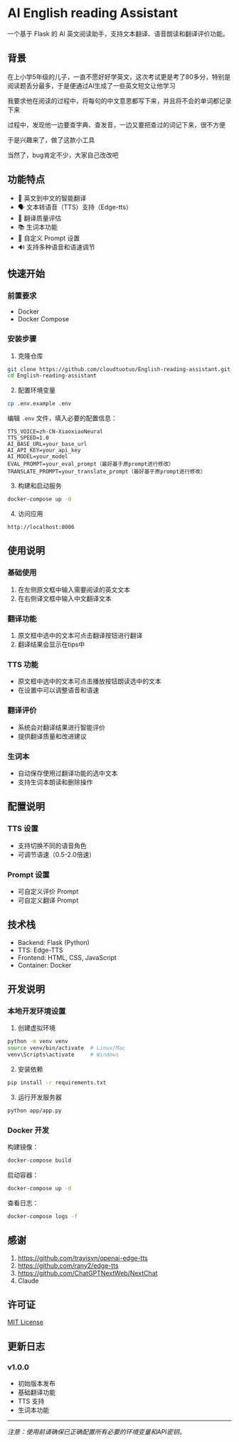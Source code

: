 # AI English reading Assistant

一个基于 Flask 的 AI 英文阅读助手，支持文本翻译、语音朗读和翻译评价功能。

## 背景

在上小学5年级的儿子，一直不愿好好学英文，这次考试更是考了80多分，特别是阅读题丢分最多，于是便通过AI生成了一些英文短文让他学习

我要求他在阅读的过程中，将每句的中文意思都写下来，并且将不会的单词都记录下来

过程中，发现他一边要查字典、查发音，一边又要把查过的词记下来，很不方便

于是兴趣来了，做了这款小工具

当然了，bug肯定不少，大家自己改改吧

## 功能特点

- 🔄 英文到中文的智能翻译
- 🗣️ 文本转语音（TTS）支持（Edge-tts）
- 📝 翻译质量评估
- 📚 生词本功能
- 🎯 自定义 Prompt 设置
- 🔊 支持多种语音和语速调节

## 快速开始

### 前置要求

- Docker
- Docker Compose

### 安装步骤

1. 克隆仓库
```bash
git clone https://github.com/cloudtuotuo/English-reading-assistant.git
cd English-reading-assistant
```

2. 配置环境变量
```bash
cp .env.example .env
```
编辑 `.env` 文件，填入必要的配置信息：
```env
TTS_VOICE=zh-CN-XiaoxiaoNeural
TTS_SPEED=1.0
AI_BASE_URL=your_base_url
AI_API_KEY=your_api_key
AI_MODEL=your_model
EVAL_PROMPT=your_eval_prompt（最好基于原prompt进行修改）
TRANSLATE_PROMPT=your_translate_prompt（最好基于原prompt进行修改）
```

3. 构建和启动服务
```bash
docker-compose up -d
```

4. 访问应用
```
http://localhost:8006
```

## 使用说明

### 基础使用
1. 在左侧原文框中输入需要阅读的英文文本
2. 在右侧译文框中输入中文翻译文本

### 翻译功能
1. 原文框中选中的文本可点击翻译按钮进行翻译
2. 翻译结果会显示在tips中

### TTS 功能
- 原文框中选中的文本可点击播放按钮朗读选中的文本
- 在设置中可以调整语音和语速

### 翻译评价
- 系统会对翻译结果进行智能评价
- 提供翻译质量和改进建议

### 生词本
- 自动保存使用过翻译功能的选中文本
- 支持生词本朗读和删除操作

## 配置说明

### TTS 设置
- 支持切换不同的语音角色
- 可调节语速（0.5-2.0倍速）

### Prompt 设置
- 可自定义评价 Prompt
- 可自定义翻译 Prompt

## 技术栈

- Backend: Flask (Python)
- TTS: Edge-TTS
- Frontend: HTML, CSS, JavaScript
- Container: Docker

## 开发说明

### 本地开发环境设置

1. 创建虚拟环境
```bash
python -m venv venv
source venv/bin/activate  # Linux/Mac
venv\Scripts\activate     # Windows
```

2. 安装依赖
```bash
pip install -r requirements.txt
```

3. 运行开发服务器
```bash
python app/app.py
```

### Docker 开发

构建镜像：
```bash
docker-compose build
```

启动容器：
```bash
docker-compose up -d
```

查看日志：
```bash
docker-compose logs -f
```

## 感谢

1. https://github.com/travisvn/openai-edge-tts
2. https://github.com/rany2/edge-tts
3. https://github.com/ChatGPTNextWeb/NextChat
4. Claude

## 许可证

[MIT License](LICENSE)


## 更新日志

### v1.0.0
- 初始版本发布
- 基础翻译功能
- TTS 支持
- 生词本功能

---

*注意：使用前请确保已正确配置所有必要的环境变量和API密钥。*
